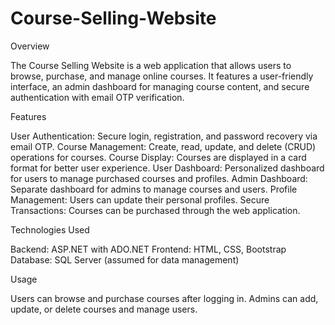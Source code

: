 # Course-Selling-Website

Overview

The Course Selling Website is a web application that allows users to browse, purchase, and manage online courses. It features a user-friendly interface, an admin dashboard for managing course content, and secure authentication with email OTP verification.

Features

User Authentication: Secure login, registration, and password recovery via email OTP.
Course Management: Create, read, update, and delete (CRUD) operations for courses.
Course Display: Courses are displayed in a card format for better user experience.
User Dashboard: Personalized dashboard for users to manage purchased courses and profiles.
Admin Dashboard: Separate dashboard for admins to manage courses and users.
Profile Management: Users can update their personal profiles.
Secure Transactions: Courses can be purchased through the web application.

Technologies Used

Backend: ASP.NET with ADO.NET
Frontend: HTML, CSS, Bootstrap
Database: SQL Server (assumed for data management)

Usage

Users can browse and purchase courses after logging in.
Admins can add, update, or delete courses and manage users.

